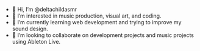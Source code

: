 - 👋 Hi, I’m @deltachildasmr
- 👀 I’m interested in music production, visual art, and coding.
- 🌱 I’m currently learning web development and trying to improve my sound design.
- 💞️ I’m looking to collaborate on development projects and music projects using Ableton Live.


<!---
deltachildasmr/deltachildasmr is a ✨ special ✨ repository because its `README.md` (this file) appears on your GitHub profile.
You can click the Preview link to take a look at your changes.
--->
